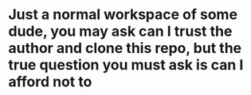# Just a normal workspace of some dude, you may ask can I trust the author and clone this repo, but the true question you must ask is can I afford not to

